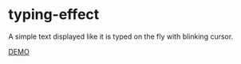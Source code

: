 # typing-effect
A simple text displayed like it is typed on the fly with blinking cursor.

[DEMO](https://adambertalan.github.io/typing-effect/index.html)

